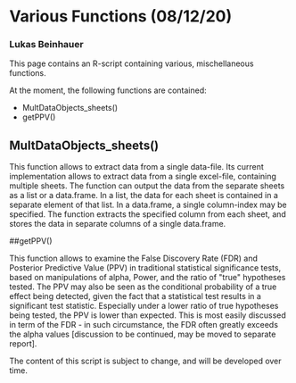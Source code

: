 # **Various Functions (08/12/20)**
### Lukas Beinhauer

This page contains an R-script containing various, mischellaneous functions.

At the moment, the following functions are contained:
- MultDataObjects_sheets()
- getPPV()

## MultDataObjects_sheets()

This function allows to extract data from a single data-file. Its current implementation allows to extract data from a single excel-file, containing multiple sheets. The function can output the data from the separate sheets as a list or a data.frame. In a list, the data for each sheet is contained in a separate element of that list. In a data.frame, a single column-index may be specified. The function extracts the specified column from each sheet, and stores the data in separate columns of a single data.frame.


##getPPV()

This function allows to examine the False Discovery Rate (FDR) and Posterior Predictive Value (PPV) in traditional statistical significance tests, based on manipulations of alpha, Power, and the ratio of "true" hypotheses tested. The PPV may also be seen as the conditional probability of a true effect being detected, given the fact that a statistical test results in a significant test statistic. 
Especially under a lower ratio of true hypotheses being tested, the PPV is lower than expected. This is most easily discussed in term of the FDR - in such circumstance, the FDR often greatly exceeds the alpha values [discussion to be continued, may be moved to separate report].


The content of this script is subject to change, and will be developed over time.
